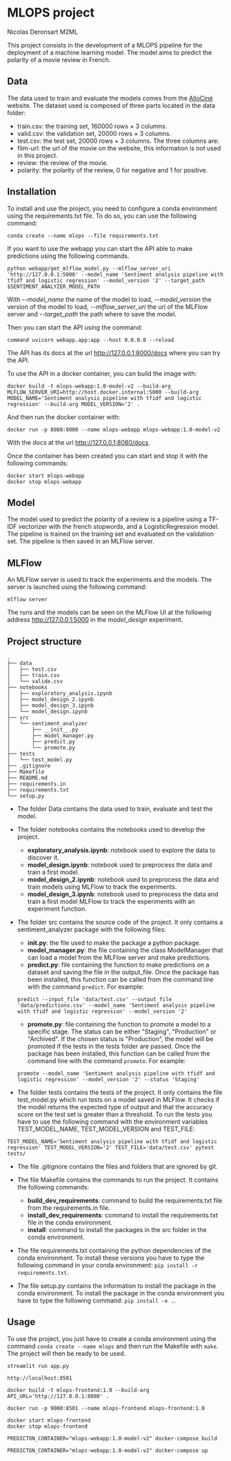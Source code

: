 # MLOPS project
Nicolas Deronsart M2ML


This project consists in the development of a MLOPS pipeline for the deployment of a machine learning model. The model aims to predict the polarity of a movie review in French. 

## Data

The data used to train and evaluate the models comes from the [AlloCiné](https://www.allocine.fr) website.
The dataset used is composed of three parts located in the data folder:
- train.csv: the training set, 160000 rows × 3 columns.
- valid.csv: the validation set, 20000 rows × 3 columns.
- test.csv: the test set, 20000 rows × 3 columns.
The three columns are:
- film-url: the url of the movie on the website, this information is not used in this project.
- review: the review of the movie.
- polarity: the polarity of the review, 0 for negative and 1 for positive.

## Installation
To install and use the project, you need to configure a conda environment using the requirements.txt file. To do so, you can use the following command:
```
conda create --name mlops --file requirements.txt
```

If you want to use the webapp you can start the API able to make predictions using the following commands.
```
python webapp/get_mlflow_model.py --mlflow_server_uri 'http://127.0.0.1:5000' --model_name 'Sentiment analysis pipeline with tfidf and logistic regression' --model_version '2' --target_path $SENTIMENT_ANALYZER_MODEL_PATH
```
With *--model_name* the name of the model to load, *--model_version* the version of the model to load, *--mlflow_server_uri* the uri of the MLFlow server and *--target_path* the path where to save the model.

Then you can start the API using the command:
```
command uvicorn webapp.app:app --host 0.0.0.0 --reload
```

The API has its docs at the url http://127.0.0.1:8000/docs where you can try the API.

To use the API in a docker container, you can build the image with:
```
docker build -t mlops-webapp:1.0-model-v2 --build-arg MLFLOW_SERVER_URI=http://host.docker.internal:5000 --build-arg MODEL_NAME='Sentiment analysis pipeline with tfidf and logistic regression' --build-arg MODEL_VERSION='2' .
```
And then run the docker container with:
```
docker run -p 8080:8000 --name mlops-webapp mlops-webapp:1.0-model-v2
```
With the docs at the url http://127.0.0.1:8080/docs.

Once the container has been created you can start and stop it with the following commands:
```
docker start mlops-webapp
docker stop mlops-webapp
```


## Model
The model used to predict the polarity of a review is a pipeline using a TF-IDF vectorizer with the french stopwords, and a LogisticRegression model. The pipeline is trained on the training set and evaluated on the validation set. The pipeline is then saved in an MLFlow server.

## MLFlow
An MLFlow server is used to track the experiments and the models. The server is launched using the following command:
```
mlflow server
```
The runs and the models can be seen on the MLFlow UI at the following address http://127.0.0.1:5000 in the *model_design* experiment.

## Project structure
```
.
├── data
│   ├── test.csv
│   ├── train.csv
│   └── valide.csv
├── notebooks
│   ├── exploratory_analysis.ipynb
│   ├── model_design_2.ipynb
│   ├── model_design_3.ipynb
│   └── model_design.ipynb
├── src
│   └── sentiment_analyzer
│       ├── __init__.py
│       ├── model_manager.py
│       ├── predict.py
│       └── promote.py
├── tests
│   └── test_model.py
├── .gitignore
├── Makefile
├── README.md
├── requirements.in
├── requirements.txt
└── setup.py
```

- The folder Data contains the data used to train, evaluate and test the model.

- The folder notebooks contains the notebooks used to develop the project.
    - **exploratory_analysis.ipynb**: notebook used to explore the data to discover it.
    - **model_design.ipynb**: notebook used to preprocess the data and train a first model.
    - **model_design_2.ipynb**: notebook used to preprocess the data and train models using MLFlow to track the experiments.
    - **model_design_3.ipynb**: notebook used to preprocess the data and train a first model MLFlow to track the experiments with an experiment function.

- The folder src contains the source code of the project. It only contains a sentiment_analyzer package with the following files:
    - **__init__.py**: the file used to make the package a python package.
    - **model_manager.py**: the file containing the class ModelManager that can load a model from the MLFlow server and make predictions.
    - **predict.py**: file containing the function to make predictions on a dataset and saving the file in the output_file. Once the package has been installed, this function can be called from the command line with the command ```predict```. For example:
    ```
    predict --input_file 'data/test.csv' --output_file 'data/predictions.csv' --model_name 'Sentiment analysis pipeline with tfidf and logistic regression' --model_version '2' 
    ```
    - **promote.py**: file containing the function to promote a model to a specific stage. 
    The status can be either "Staging", "Production" or "Archived".
    If the chosen status is "Production", the model will be promoted if the tests in the tests folder are passed. 
    Once the package has been installed, this function can be called from the command line with the command ```promote```. For example:
    ```
    promote --model_name 'Sentiment analysis pipeline with tfidf and logistic regression' --model_version '2' --status 'Staging'
    ```

- The folder tests contains the tests of the project. It only contains the file test_model.py which run tests on a model saved in MLFlow. It checks if the model returns the expected type of output and that the accuracy score on the test set is greater than a threshold.
To run the tests you have to use the following command with the environment variables TEST_MODEL_NAME, TEST_MODEL_VERSION and TEST_FILE:
```
TEST_MODEL_NAME='Sentiment analysis pipeline with tfidf and logistic regression' TEST_MODEL_VERSION='2' TEST_FILE='data/test.csv' pytest tests/
```

- The file .gitignore contains the files and folders that are ignored by git.

- The file Makefile contains the commands to run the project. It contains the following commands:
    - **build_dev_requirements**: command to build the requirements.txt file from the requirements.in file.
    - **install_dev_requirements**: command to install the requirements.txt file in the conda environment.
    - **install**: command to install the packages in the src folder in the conda environment.

- The file requirements.txt containing the python dependencies of the conda environment. To install these versions you have to type the following command in your conda environment: ```pip install -r requirements.txt```.

- The file setup.py contains the information to install the package in the conda environment. To install the package in the conda environment you have to type the following command: ```pip install -e .```.

## Usage
To use the project, you just have to create a conda environment using the command ```conda create --name mlops``` and then run the Makefile with ```make```. The project will then be ready to be used.




```
streamlit run app.py
```

```
http://localhost:8501
```

```
docker build -t mlops-frontend:1.0 --build-arg API_URL='http://127.0.0.1:8080' .
```

```
docker run -p 9000:8501 --name mlops-frontend mlops-frontend:1.0
```

```
docker start mlops-frontend
docker stop mlops-frontend
```

```
PREDICTON_CONTAINER="mlops-webapp:1.0-model-v2" docker-compose build
```

```
PREDICTON_CONTAINER="mlops-webapp:1.0-model-v2" docker-compose up
```


